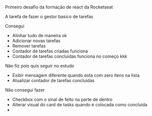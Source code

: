 Primeiro desafio da formação de react da Rocketseat

A tarefa de fazer o gestor basico de tarefas

Consegui

- Alinhar tudo de maneira ok
- Adicionar novas tarefas
- Remover tarefas
- Contador de tarefas criadas funciona
- Contador de tarefas concluidas funciona no começo kkk

Não fiz pois quis seguir no estudo

- Exibir mensagem diferente quando esta com zero itens na lista
- Atualizar contador de tarefas concluidas

Não consegui fazer

- Checkbox com o sinal de feito na parte de dentro
- Alterar visual do card de tasks quando é colocada como concluida
-
